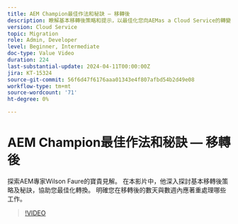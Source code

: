 ```yaml
---
title: AEM Champion最佳作法和秘訣 — 移轉後
description: 瞭解基本移轉後策略和提示，以最佳化您向AEMas a Cloud Service的轉變。
version: Cloud Service
topic: Migration
role: Admin, Developer
level: Beginner, Intermediate
doc-type: Value Video
duration: 224
last-substantial-update: 2024-04-11T00:00:00Z
jira: KT-15324
source-git-commit: 56f6d47f6176aaa01343e4f807afbd54b2d49e08
workflow-type: tm+mt
source-wordcount: '71'
ht-degree: 0%

---
```



# AEM Champion最佳作法和秘訣 — 移轉後

探索AEM專家Wilson Faure的寶貴見解。 在本影片中，他深入探討基本移轉後策略及秘訣，協助您最佳化轉換。 明確您在移轉後的數天與數週內應著重處理哪些工作。

>[!VIDEO](https://video.tv.adobe.com/v/3428309/?learn=on)
